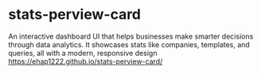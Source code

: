 # stats-perview-card
 An interactive dashboard UI that helps businesses make smarter decisions through data analytics. It showcases stats like companies, templates, and queries, all with a modern, responsive design
 https://ehap1222.github.io/stats-perview-card/
